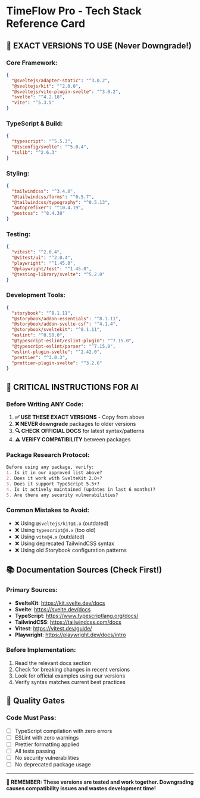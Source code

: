 # TimeFlow Pro - Tech Stack Reference Card

## 🎯 EXACT VERSIONS TO USE (Never Downgrade!)

### **Core Framework:**
```json
{
  "@sveltejs/adapter-static": "^3.0.2",
  "@sveltejs/kit": "^2.0.0", 
  "@sveltejs/vite-plugin-svelte": "^3.0.2",
  "svelte": "^4.2.18",
  "vite": "^5.3.5"
}
```

### **TypeScript & Build:**
```json
{
  "typescript": "^5.5.3",
  "@tsconfig/svelte": "^5.0.4",
  "tslib": "^2.6.3"
}
```

### **Styling:**
```json
{
  "tailwindcss": "^3.4.0",
  "@tailwindcss/forms": "^0.5.7",
  "@tailwindcss/typography": "^0.5.13",
  "autoprefixer": "^10.4.19",
  "postcss": "^8.4.38"
}
```

### **Testing:**
```json
{
  "vitest": "^2.0.4",
  "@vitest/ui": "^2.0.4",
  "playwright": "^1.45.0",
  "@playwright/test": "^1.45.0",
  "@testing-library/svelte": "^5.2.0"
}
```

### **Development Tools:**
```json
{
  "storybook": "^8.1.11",
  "@storybook/addon-essentials": "^8.1.11",
  "@storybook/addon-svelte-csf": "^4.1.4",
  "@storybook/sveltekit": "^8.1.11",
  "eslint": "^8.50.0",
  "@typescript-eslint/eslint-plugin": "^7.15.0",
  "@typescript-eslint/parser": "^7.15.0",
  "eslint-plugin-svelte": "^2.42.0",
  "prettier": "^3.0.3",
  "prettier-plugin-svelte": "^3.2.6"
}
```

## 🚨 CRITICAL INSTRUCTIONS FOR AI

### **Before Writing ANY Code:**
1. **✅ USE THESE EXACT VERSIONS** - Copy from above
2. **❌ NEVER downgrade** packages to older versions
3. **🔍 CHECK OFFICIAL DOCS** for latest syntax/patterns
4. **⚠️ VERIFY COMPATIBILITY** between packages

### **Package Research Protocol:**
```markdown
Before using any package, verify:
1. Is it in our approved list above?
2. Does it work with SvelteKit 2.0+?
3. Does it support TypeScript 5.5+?
4. Is it actively maintained (updates in last 6 months)?
5. Are there any security vulnerabilities?
```

### **Common Mistakes to Avoid:**
- ❌ Using `@sveltejs/kit@1.x` (outdated)
- ❌ Using `typescript@4.x` (too old)  
- ❌ Using `vite@4.x` (outdated)
- ❌ Using deprecated TailwindCSS syntax
- ❌ Using old Storybook configuration patterns

## 📚 Documentation Sources (Check First!)

### **Primary Sources:**
- **SvelteKit**: https://kit.svelte.dev/docs
- **Svelte**: https://svelte.dev/docs
- **TypeScript**: https://www.typescriptlang.org/docs/
- **TailwindCSS**: https://tailwindcss.com/docs
- **Vitest**: https://vitest.dev/guide/
- **Playwright**: https://playwright.dev/docs/intro

### **Before Implementation:**
1. Read the relevant docs section
2. Check for breaking changes in recent versions  
3. Look for official examples using our versions
4. Verify syntax matches current best practices

## 🎯 Quality Gates

### **Code Must Pass:**
- [ ] TypeScript compilation with zero errors
- [ ] ESLint with zero warnings
- [ ] Prettier formatting applied
- [ ] All tests passing
- [ ] No security vulnerabilities
- [ ] No deprecated package usage

---

**📌 REMEMBER: These versions are tested and work together. Downgrading causes compatibility issues and wastes development time!**
